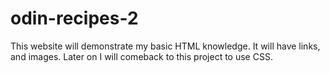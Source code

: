 # odin-recipes-2
This website will demonstrate my basic HTML knowledge. It will have links, and images. Later on I will comeback to this project to use CSS.